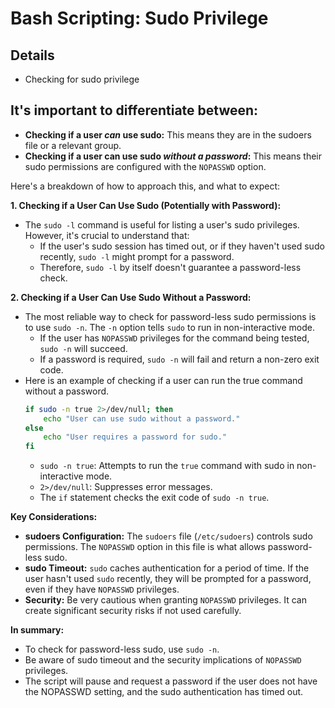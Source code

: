 # Bash Scripting: Sudo Privilege

## Details
- Checking for sudo privilege

## It's important to differentiate between:

* **Checking if a user *can* use sudo:** This means they are in the sudoers file or a relevant group.
* **Checking if a user can use sudo *without a password*:** This means their sudo permissions are configured with the `NOPASSWD` option.

Here's a breakdown of how to approach this, and what to expect:

**1. Checking if a User Can Use Sudo (Potentially with Password):**

* The `sudo -l` command is useful for listing a user's sudo privileges. However, it's crucial to understand that:
    * If the user's sudo session has timed out, or if they haven't used sudo recently, `sudo -l` might prompt for a password.
    * Therefore, `sudo -l` by itself doesn't guarantee a password-less check.

**2. Checking if a User Can Use Sudo Without a Password:**

* The most reliable way to check for password-less sudo permissions is to use `sudo -n`. The `-n` option tells `sudo` to run in non-interactive mode.
    * If the user has `NOPASSWD` privileges for the command being tested, `sudo -n` will succeed.
    * If a password is required, `sudo -n` will fail and return a non-zero exit code.
* Here is an example of checking if a user can run the true command without a password.
    ```bash
    if sudo -n true 2>/dev/null; then
        echo "User can use sudo without a password."
    else
        echo "User requires a password for sudo."
    fi
    ```
    * `sudo -n true`: Attempts to run the `true` command with sudo in non-interactive mode.
    * `2>/dev/null`: Suppresses error messages.
    * The `if` statement checks the exit code of `sudo -n true`.

**Key Considerations:**

* **sudoers Configuration:** The `sudoers` file (`/etc/sudoers`) controls sudo permissions. The `NOPASSWD` option in this file is what allows password-less sudo.
* **sudo Timeout:** `sudo` caches authentication for a period of time. If the user hasn't used `sudo` recently, they will be prompted for a password, even if they have `NOPASSWD` privileges.
* **Security:** Be very cautious when granting `NOPASSWD` privileges. It can create significant security risks if not used carefully.

**In summary:**

* To check for password-less sudo, use `sudo -n`.
* Be aware of sudo timeout and the security implications of `NOPASSWD` privileges.
* The script will pause and request a password if the user does not have the NOPASSWD setting, and the sudo authentication has timed out.
